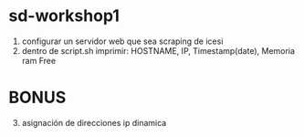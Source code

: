 # sd-workshop1

1. configurar un servidor web que sea scraping de icesi
2. dentro de script.sh imprimir: HOSTNAME, IP, Timestamp(date), Memoria ram Free

# BONUS

3. asignación de direcciones ip dinamica
